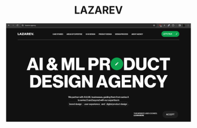 <h1 align="center">LAZAREV</h1>
<img src="https://github.com/prashant6202/LAZAREV-PROJECT/blob/main/image/lazarev.png" />

